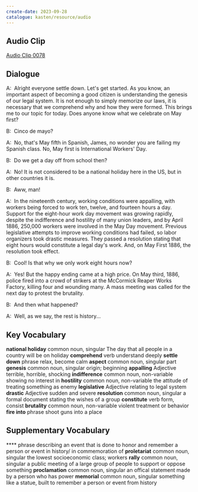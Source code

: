 ```yaml
---
create-date: 2023-09-28
catalogue: kasten/resource/audio
---
```


## Audio Clip
[Audio Clip 0078](https://archive.org/download/englishpod_all/englishpod_0078dg.mp3)

## Dialogue
A:  Alright everyone settle down. Let's get started. As you know, an important aspect of becoming a good citizen is understanding the genesis of our legal system. It is not enough to simply memorize our laws, it is necessary that we comprehend why and how they were formed. This brings me to  our topic for today. Does anyone know what we celebrate on May first?

B:  Cinco de mayo?

A:  No, that's May fifth in Spanish, James, no wonder you are failing my Spanish class. No, May first is International Workers' Day.

B:  Do we get a day off  from school then?

A:  No! It is not considered to be a national holiday here in the US, but in other countries it is.

B:  Aww, man!

A:  In the nineteenth century, working   conditions were appalling, with workers being forced to work ten, twelve, and fourteen hours a day. Support for the eight-hour work day movement was growing rapidly, despite the indifference and hostility of many union leaders, and by April 1886, 250,000  workers were involved in the May Day movement. Previous legislative attempts to improve working conditions had failed, so labor organizers took drastic measures. They passed a resolution stating that eight hours would constitute a legal day's work. And, on May First 1886, the resolution took effect.

B:  Cool! Is that why we only work eight hours now?

A:  Yes! But the happy ending came at a high price. On    May third, 1886, police fired into a crowd of strikers at the McCormick Reaper Works Factory, killing four and wounding many. A mass meeting was called for  the next day to protest the brutality.

B:  And then what happened?

A:  Well, as we say, the rest is history...

## Key Vocabulary
**national holiday**   common noun, singular       The day that all people in a country will be on holiday
**comprehend**         verb                        understand deeply
**settle down**        phrase                      relax, become calm
**aspect**             common noun, singular       part
**genesis**            common noun, singular       origin; beginning
**appalling**          Adjective                   terrible, horrible, shocking
**indifference**       common noun, non-variable   showing no interest in
**hostility**          common noun, non-variable   the attitude of treating something as enemy
**legislative**        Adjective                   relating to legal system
**drastic**            Adjective                   sudden and severe
**resolution**         common noun, singular       a formal document stating the wishes of a group
**constitute**         verb                        form, consist
**brutality**          common noun, non-variable   violent treatment or behavior
**fire into**          phrase                      shoot guns into a place

## Supplementary Vocabulary
****               phrase                  describing an event that is done to honor and remember a person or event in history/ in commemoration of
**proletariat**    common noun, singular   the lowest socioeconomic class; workers
**rally**          common noun, singular   a public meeting of a large group of people to support or oppose something
**proclamation**   common noun, singular   an offical statement made by a person who has power
**memorial**       common noun, singular   something like a statue, built to remember a person or event from history

